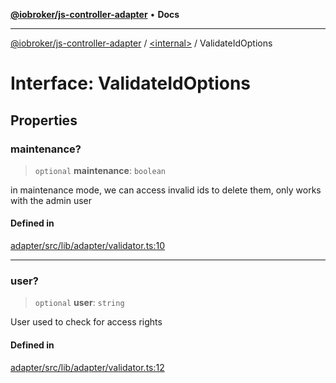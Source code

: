 [**@iobroker/js-controller-adapter**](../../README.md) • **Docs**

***

[@iobroker/js-controller-adapter](../../globals.md) / [\<internal\>](../README.md) / ValidateIdOptions

# Interface: ValidateIdOptions

## Properties

### maintenance?

> `optional` **maintenance**: `boolean`

in maintenance mode, we can access invalid ids to delete them, only works with the admin user

#### Defined in

[adapter/src/lib/adapter/validator.ts:10](https://github.com/ioBroker/ioBroker.js-controller/blob/a32b7b151b5fe0ae96a8a5f086299f18b48e287b/packages/adapter/src/lib/adapter/validator.ts#L10)

***

### user?

> `optional` **user**: `string`

User used to check for access rights

#### Defined in

[adapter/src/lib/adapter/validator.ts:12](https://github.com/ioBroker/ioBroker.js-controller/blob/a32b7b151b5fe0ae96a8a5f086299f18b48e287b/packages/adapter/src/lib/adapter/validator.ts#L12)
